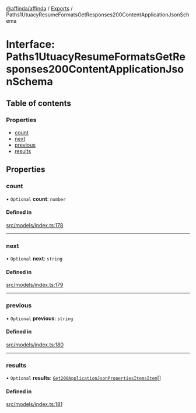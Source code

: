 [@affinda/affinda](../README.md) / [Exports](../modules.md) / Paths1UtuacyResumeFormatsGetResponses200ContentApplicationJsonSchema

# Interface: Paths1UtuacyResumeFormatsGetResponses200ContentApplicationJsonSchema

## Table of contents

### Properties

- [count](Paths1UtuacyResumeFormatsGetResponses200ContentApplicationJsonSchema.md#count)
- [next](Paths1UtuacyResumeFormatsGetResponses200ContentApplicationJsonSchema.md#next)
- [previous](Paths1UtuacyResumeFormatsGetResponses200ContentApplicationJsonSchema.md#previous)
- [results](Paths1UtuacyResumeFormatsGetResponses200ContentApplicationJsonSchema.md#results)

## Properties

### count

• `Optional` **count**: `number`

#### Defined in

[src/models/index.ts:178](https://github.com/affinda/affinda-typescript/blob/e6c68be/src/models/index.ts#L178)

___

### next

• `Optional` **next**: `string`

#### Defined in

[src/models/index.ts:179](https://github.com/affinda/affinda-typescript/blob/e6c68be/src/models/index.ts#L179)

___

### previous

• `Optional` **previous**: `string`

#### Defined in

[src/models/index.ts:180](https://github.com/affinda/affinda-typescript/blob/e6c68be/src/models/index.ts#L180)

___

### results

• `Optional` **results**: [`Get200ApplicationJsonPropertiesItemsItem`](Get200ApplicationJsonPropertiesItemsItem.md)[]

#### Defined in

[src/models/index.ts:181](https://github.com/affinda/affinda-typescript/blob/e6c68be/src/models/index.ts#L181)
